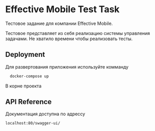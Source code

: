 
# Effective Mobile Test Task

Тестовое задание для компании Effective Mobile.

Тестовое представляет из себя реализацию системы управления задачами. Не хватило времени чтобы реализовать тесты.



## Deployment

Для развертования приложения используйте комманду

```bash
  docker-compose up
```
В корне проекта


## API Reference

Документация доступна по адрессу 
```
localhost:80/swagger-ui/
```



